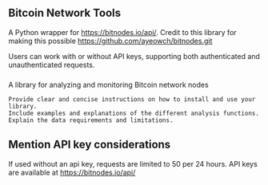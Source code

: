 
## Bitcoin Network Tools

A Python wrapper for https://bitnodes.io/api/. 
Credit to this library for making this possible https://github.com/ayeowch/bitnodes.git

Users can work with or without API keys, supporting both authenticated and unauthenticated requests.

###
A library for analyzing and monitoring Bitcoin network nodes

    Provide clear and concise instructions on how to install and use your library.
    Include examples and explanations of the different analysis functions.
    Explain the data requirements and limitations.


## Mention API key considerations 
If used without an api key, requests are limited to 50 per 24 hours. API keys are available at 
https://bitnodes.io/api/

